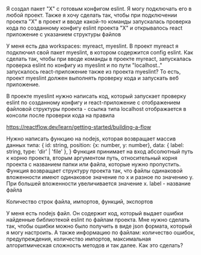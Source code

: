 Я создал пакет "X" с готовым конфигом eslint. Я могу подключать его в любой проект. Также я хочу сделать так, чтобы при подключении проекта "X" в проект и вводе какой-то команды запускалась проверка кода по созданному конфигу eslint проекта "X" и открывалось react приложение с указанием структуры файлов

У меня есть два workspaces: myreact, myeslint. В проект myreact я подключил свой пакет myeslint, в котором содержится config eslint. Как сделать так, чтобы при вводе команды в проекте myreact, запускалась проверка eslint по конфигу из myeslint и по пути "localhost.." запускалось react-приложение также из проекта myeslint? То есть, проект myeslint должен выполнять проверку кода и запускать веб приложение.

В проекте myeslint нужно написать код, который запускает проверку eslint по созданному конфигу и react-приложение с отображением файловой структуры проекта - ссылка типа localhost отображается в консоли после проверки кода на правила 


https://reactflow.dev/learn/getting-started/building-a-flow

Нужно написать функцию на nodejs, которая возвращает массив данных типа:
{
id: string,
position: {x: number, y: number},
data: {
			label: string,
type: 'dir' | 'file'
		},
}
Функция принимает на вход абсолютный путь к корню проекта, вторым аргументом путь, относительный корня проекта с названием папки или файла, которые нужно пропустить. Функция возвращает структуру проекта так, что файлы одинаковой вложенности имеют одинаковое значение по x и разное по значению y. При большей вложенности увеличивается значение x. label - название файла



Количество строк файла, импортов, функций, экспортов

У меня есть nodejs файл. Он содержит код, который выдает ошибки найденные библиотекой eslint по файлам проекта. Мне нужно сделать так, чтобы ошибки можно было получить в виде json формата, который я могу настроить. А также информацию по файлам: количество ошибок, предупреждения, количество импортов, максимальная алгоритмическая сложность методов и так далее. Как это сделать?